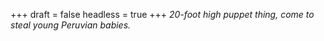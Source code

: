 
+++
draft = false
headless = true
+++
_20-foot high puppet thing, come to steal young Peruvian babies._

